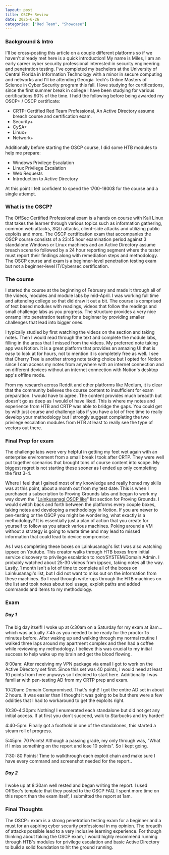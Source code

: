 ```yaml
---
layout: post
title: OSCP+ Review
date: 2025-6-26
categories: ["Red Team", "Showcase"]
---
```


### Background &amp; Intro

 I'll be cross-posting this article on a couple different platforms so if we haven't already met here is a quick introduction! My name is Miles, I am an early career cyber security professional interested in security engineering and penetration testing. I've completed my bachelors at the University of Central Florida in Information Technology with a minor in secure computing and networks and I'll be attending Georgia Tech's Online Masters of Science in Cyber Security program this fall. I love studying for certifications, since the first summer break in college I have been studying for various certifications 90% of the time. I held the following before being awarded my OSCP+ / OSCP certificate:

- CRTP: Certified Red Team Professional, An Active Directory assume breach course and certification exam.
- Security+
- CySA+
- Linux+
- Network+

Additionally before starting the OSCP course, I did some HTB modules to help me prepare:

- Windows Privilege Escalation
- Linux Privilege Escalation
- Web Requests
- Introduction to Active Directory

At this point I felt confident to spend the 1700-1800$ for the course and a single attempt.

### What is the OSCP?

 The OffSec Certified Professional exam is a hands on course with Kali Linux that takes the learner through various topics such as information gathering, common web attacks, SQLi attacks, client-side attacks and utilizing public exploits and more. The OSCP certification exam that accompanies the OSCP course consists of a 23:45 hour examination period against 3 standalone Windows or Linux machines and an Active Directory assume breach scenario followed by a 24 hour reporting segment where the tester must report their findings along with remediation steps and methodology. The OSCP course and exam is a beginner-level penetration testing exam but not a beginner-level IT/Cybersec certification.

### The course

 I started the course at the beginning of February and made it through all of the videos, modules and module labs by mid-April. I was working full time and attending college so that did draw it out a bit. The course is comprised of text based modules with readings, videos that follow the readings and small challenge labs as you progress. The structure provides a very nice onramp into penetration testing for a beginner by providing smaller challenges that lead into bigger ones.

 I typically studied by first watching the videos on the section and taking notes. Then I would read through the text and complete the module labs, filling in the areas that I missed from the videos. My preferred note taking app was Notion. It is a great platform that provides an amazing UI that is easy to look at for hours, not to mention it is completely free as well. I see that Cherry Tree is another strong note taking choice but I opted for Notion since I can access my notes from anywhere with an internet connection and on different devices without an internet connection with Notion's desktop app's offline mode.

 From my research across Reddit and other platforms like Medium, it is clear that the community believes the course content to insufficient for exam preparation. I would have to agree. The content provides much breadth but doesn't go as deep as I would of have liked. This is where my notes and experience from HTB and CRTP was able to bridge the gaps. You could get by with just course and challenge labs if you have a lot of free time to really develop your methodology but I strongly suggest completing the two privilege escalation modules from HTB at least to really see the type of vectors out there.

### Final Prep for exam

 The challenge labs were very helpful in getting my feet wet again with an enterprise environment from a small break I took after CRTP. They were well put together scenarios that brought tons of course content into scope. My biggest regret is not starting these sooner as I ended up only completing the first 3-4.

 Where I feel that I gained most of my knowledge and really honed my skills was at this point, about a month out from my test date. This is when I purchased a subscription to Proving Grounds labs and began to work my way down the "[Lainkusanagi OSCP like](https://docs.google.com/spreadsheets/d/18weuz_Eeynr6sXFQ87Cd5F0slOj9Z6rt/edit?gid=487240997#gid=487240997)" list section for Proving Grounds. I would switch back and forth between the platforms every couple boxes, taking notes and developing a methodology in Notion. If you are newer to pen-testing or the OSCP you might be wondering, what exactly is a methodology? It is essentially just a plan of action that you create for yourself to follow as you attack various machines. Poking around a VM without a strategy is going to waste time and may lead to missed information that could lead to device compromise.

 As I was completing these boxes on Lainkusanagi's list I was also watching ippsec on Youtube. This creator walks through HTB boxes from initial service discovery to privilege escalation to root/SYSTEM/Domain Admin. I probably watched about 25-30 videos from ippsec, taking notes all the way. Lastly, 1 month isn't a lot of time to complete all of the boxes on Lainkusanagi's list, but I did not want to miss out on the information from these machines. So I read through write-ups through the HTB machines on the list and took notes about tool usage, exploit paths and added commands and items to my methodology.

### Exam

##### Day 1

 The big day itself! I woke up at 6:30am on a Saturday for my exam at 8am... which was actually 7:45 as you needed to be ready for the proctor 15 minutes before. After waking up and walking through my normal routine I walked three laps around my apartment complex and then had a coffee while reviewing my methodology. I believe this was crucial to my initial success to help wake up my brain and get the blood flowing.

8:00am: After receiving my VPN package via email I got to work on the Active Directory set first. Since this set was 40 points, I would need at least 10 points from here anyways so I decided to start here. Additionally I was familiar with pen-testing AD from my CRTP prep and exam.

10:20am: Domain Compromised. That's right! I got the entire AD set in about 2 hours. It was easier than I thought it was going to be but there were a few oddities that I had to workaround to get the exploits right.

10:30-4:30pm: Nothing! I enumerated each standalone but did not get any initial access. If at first you don't succeed, walk to Starbucks and try harder!

4:40-5pm: Finally got a foothold in one of the standalones, this started a steam roll of progress.

5:45pm: 70 Points! Although a passing grade, my only through was, "What if I miss something on the report and lose 10 points". So I kept going.

7:30: 80 Points! Time to walkthrough each exploit chain and make sure I have every command and screenshot needed for the report..

##### Day 2

 I woke up at 8:30am well rested and began writing the report. I used OffSec's template that they posted to the OSCP FAQ. I spent more time on this report than the exam itself, I submitted the report at 1am.

### Final Thoughts

 The OSCP+ exam is a strong penetration testing exam for a beginner and a must for an aspiring cyber security professional in my opinion. The breadth of attacks possible lead to a very inclusive learning experience. For though thinking about taking the OSCP exam, I would highly recommend running through HTB's modules for privilege escalation and basic Active Directory to build a solid foundation to hit the ground running.